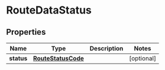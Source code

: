 

# RouteDataStatus


## Properties

| Name | Type | Description | Notes |
|------------ | ------------- | ------------- | -------------|
|**status** | [**RouteStatusCode**](RouteStatusCode.md) |  |  [optional] |




